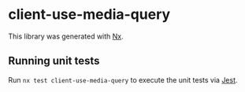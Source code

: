 # client-use-media-query

This library was generated with [Nx](https://nx.dev).

## Running unit tests

Run `nx test client-use-media-query` to execute the unit tests via [Jest](https://jestjs.io).

